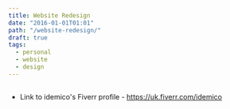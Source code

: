 ```yaml
---
title: Website Redesign
date: "2016-01-01T01:01"
path: "/website-redesign/"
draft: true
tags:
  - personal
  - website
  - design
---
```


##

- Link to idemico's Fiverr profile - https://uk.fiverr.com/idemico
